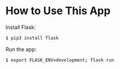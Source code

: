# How to Use This App

Install Flask:

```bash
$ pip3 install flask
```

Run the app:

```bash
$ export FLASK_ENV=development; flask run
```
